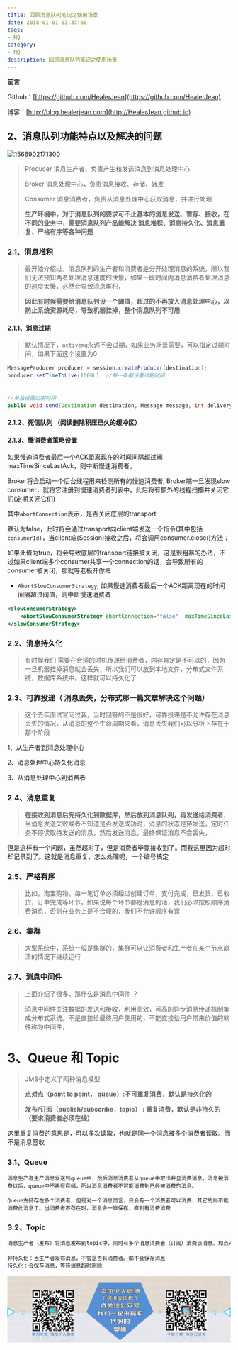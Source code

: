 ```yaml
---
title: 回顾消息队列笔记之使用场景
date: 2018-01-01 03:33:00
tags: 
- MQ
category: 
- MQ
description: 回顾消息队列笔记之使用场景
---
```




**前言**     

 Github：[https://github.com/HealerJean](https://github.com/HealerJean)         

 博客：[http://blog.healerjean.com](http://HealerJean.github.io)          



> 

## 2、消息队列功能特点以及解决的问题



![1566902171300](D:\study\HealerJean.github.io\blogImages\1566902171300.png)



> Producer   消息生产者，负责产生和发送消息到消息处理中心       
>
> Broker        消息处理中心，负责消息接收、存储、转发       
>
> Consumer 消息消费者，负责从消息处理中心获取消息，并进行处理     
>
> **生产环境中，对于消息队列的要求可不止基本的消息发送、暂存、接收，在不同的业务中，需要消息队列产品能解决 消息堆积、消息持久化、消息重复、严格有序等各种问题**   



### 2.1、消息堆积

> 最开始介绍过，消息队列的生产者和消费者是分开处理消息的系统，所以我们无法预知两者处理消息速度的快慢，如果一段时间内消息消费者处理消息的速度太慢，必然会导致消息堆积，     
>
> **因此有时候需要给消息队列设一个阈值，超过的不再放入消息处理中心，以防止系统资源耗尽，导致机器挂掉，整个消息队列不可用**    



#### 2.1.1、消息过期

> 默认情况下，`activemq`永远不会过期，如果业务场景需要，可以指定过期时间，如果下面这个设置为0
>

```java
MessageProducer producer = session.createProducer(destination);
producer.setTimeToLive(1000L); //每一条都设置过期时间


//单独设置过期时间
public void send(Destination destination, Message message, int deliveryMode, int priority, long timeToLive);
```



#### 2.1.2、死信队列 （阅读删除积压已久的缓冲区）



#### 2.1.3、慢消费者策略设置

如果慢速消费者最后一个ACK距离现在的时间间隔超过阀maxTimeSinceLastAck，则中断慢速消费者。

Broker将会启动一个后台线程用来检测所有的慢速消费者,     Broker端一旦发现slow consumer，就将它注册到慢速消费者列表中，此后将有额外的线程扫描并关闭它们(定期关闭它们)    

其中`abortConnection`表示，是否关闭底层的transport        

默认为false，此时将会通过transport向client端发送一个指令(其中包括`consumerId)`，当client端(Session)接收之后，将会调用consumer.close()方法；         

如果此值为true，将会导致底层的transport链接被关闭，这是很粗暴的办法，不过如果client端多个consumer共享一个connection的话，会导致所有的consumer被关闭，那就等老板开你把

+ `AbortSlowConsumerStrategy`, 如果慢速消费者最后一个ACK距离现在的时间间隔超过阀值，则中断慢速消费者

```xml
<slowConsumerStrategy>    
    <abortSlowConsumerStrategy abortConnection="false"  maxTimeSinceLastAck="30000"/><!-- 30秒滞后 -->    
</slowConsumerStrategy>  
```





### 2.2、消息持久化 

> 有时候我们 需要在合适的时机传递给消费者，内存肯定是不可以的，因为一旦机器挂掉消息就会丢失，所以我们可以放到本地文件，分布式文件系统，数据库系统中。这样就可以持久化了   
>



### 2.3、可靠投递（ 消息丢失，分布式那一篇文章解决这个问题）

> 这个去年面试官问过我，当时回答的不是很好，可靠投递是不允许存在消息丢失的情况，从消息的整个生命周期来看，消息丢失我们可以分析下存在于那个阶段    
>



1、从生产者到消息处理中心     

2、消息处理中心持久化消息    

3、从消息处理中心到消费者   



### 2.4、消息重复

  

> **在接收到消息后先持久化到数据库，然后放到消息队列，再发送给消费者**，当消息发送失败或者不知道是否发送成功时，消息的状态是待发送，定时任务不停读取待发送的消息，然后发送消息，最终保证消息不会丢失，    



但是这样有一个问题，虽然超时了，但是消费者毕竟接收到了。而我这里因为超时却记录到了。这就是消息重复，怎么处理呢，一个编号搞定  





### 2.5、严格有序 

> 比如，淘宝购物，每一笔订单必须经过创建订单，支付完成，已发货，已收货，订单完成等环节，如果说每个环节都是消息的话，我们必须按照顺序消费消息，否则在业务上是不合理的，我们不允许顺序有误    
>



### 2.6、集群

> 大型系统中，系统一般是集群的，集群可以让消费者和生产者在某个节点崩溃的情况下继续运行
>



### 2.7、消息中间件 

> 上面介绍了很多，那什么是消息中间件  ？    
>
> 消息中间件关注数据的发送和接收，利用高效，可高的异步消息传递机制集成分布式系统。不是直接给最终用户使用的，不能直接给用户带来价值的软件称为中间件，
>





# 3、Queue 和 Topic

> JMS中定义了两种消息模型        
>
> **点对点（point to point， queue）:不可重复消费，默认是持久化的**    
>
> **发布/订阅（publish/subscribe，topic） : 重复消费，默认是非持久的（要求消费者必须在线）**

这里重复消费的意思是，可以多次读取，也就是同一个消息被多个消费者读取。而不是消息签收  



### 3.1、Queue

```
消息生产者生产消息发送到queue中，然后消息消费者从queue中取出并且消费消息，消息被消费以后，queue中不再有存储，所以消息消费者不可能消费到已经被消费的消息。

Queue支持存在多个消费者，但是对一个消息而言，只会有一个消费者可以消费、其它的则不能消费此消息了。当消费者不存在时，消息会一直保存，直到有消费消费
```



### 3.2、Topic

```java
消息生产者（发布）将消息发布到topic中，同时有多个消息消费者（订阅）消费该消息。和点对点方式不同，发布到topic的消息会被所有订阅者消费。

非持久化：当生产者发布消息，不管是否有消费者。都不会保存消息
持久化：会保存消息，等待消息超时删除
```










![ContactAuthor](https://raw.githubusercontent.com/HealerJean/HealerJean.github.io/master/assets/img/artical_bottom.jpg)





<link rel="stylesheet" href="https://unpkg.com/gitalk/dist/gitalk.css">

<script src="https://unpkg.com/gitalk@latest/dist/gitalk.min.js"></script> 
<div id="gitalk-container"></div>    
 <script type="text/javascript">
    var gitalk = new Gitalk({
		clientID: `1d164cd85549874d0e3a`,
		clientSecret: `527c3d223d1e6608953e835b547061037d140355`,
		repo: `HealerJean.github.io`,
		owner: 'HealerJean',
		admin: ['HealerJean'],
		id: 'gmrq8jM0hOtBRsai',
    });
    gitalk.render('gitalk-container');
</script> 
